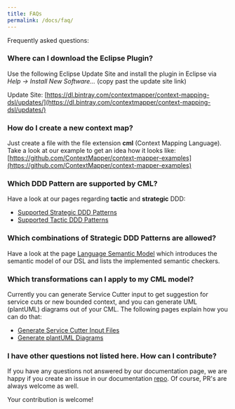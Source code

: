 ```yaml
---
title: FAQs
permalink: /docs/faq/
---
```


Frequently asked questions:

### Where can I download the Eclipse Plugin?
Use the following Eclipse Update Site and install the plugin in Eclipse via *Help -> Install New Software...* (copy past the update site link)

Update Site: [https://dl.bintray.com/contextmapper/context-mapping-dsl/updates/](https://dl.bintray.com/contextmapper/context-mapping-dsl/updates/)

### How do I create a new context map?
Just create a file with the file extension **cml** (Context Mapping Language). Take a look at our example to get an idea how it looks like: [https://github.com/ContextMapper/context-mapper-examples](https://github.com/ContextMapper/context-mapper-examples)

### Which DDD Pattern are supported by CML?
Have a look at our pages regarding **tactic** and **strategic** DDD:

 * [Supported Strategic DDD Patterns](/docs/strategic-ddd)
 * [Supported Tactic DDD Patterns](/docs/tactic-ddd)

### Which combinations of Strategic DDD Patterns are allowed? 
Have a look at the page [Language Semantic Model](/docs/language-model/) which introduces the semantic model of our DSL and lists the implemented semantic checkers.

### Which transformations can I apply to my CML model?
Currently you can generate Service Cutter input to get suggestion for service cuts or new bounded context, and you can generate UML (plantUML) diagrams out of your CML. The following pages explain how you can do that:

 * [Generate Service Cutter Input Files](/docs/service-cutter/)
 * [Generate plantUML Diagrams](/docs/plant-uml/)

### I have other questions not listed here. How can I contribute?
If you have any questions not answered by our documentation page, we are happy if you create an issue in our documentation [repo](https://github.com/ContextMapper/contextmapper.github.io). Of course, PR's are always welcome as well.

Your contribution is welcome!

